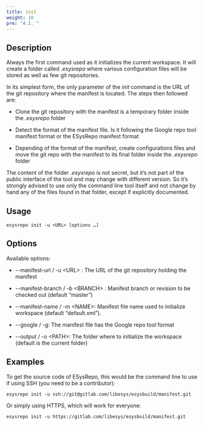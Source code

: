 ```yaml
---
title: init
weight: 10
pre: "4.1. "
---
```


## Description

Always the first command used as it initializes the current workspace. It will create a folder
called *.esysrepo* where various configuration files will be stored as well as few git
repositories.

In its simplest form, the only parameter of the *init* command is the URL of the git repository
where the manifest is located. The steps then followed are:

* Clone the git repository with the manifest is a temporary folder inside the *.esysrepo* folder

* Detect the format of the manifest file. Is it following the Google repo tool manifest format or
the ESysRepo manifest format

* Depending of the format of the manifest, create configurations files and move the git repo with
the manifest to its final folder inside the *.esysrepo* folder

The content of the folder *.esysrepo* is not secret, but it’s not part of the public interface of
the tool and may change with different version. So it’s strongly advised to use only the command
line tool itself and not change by hand any of the files found in that folder, except if explicitly
documented.

## Usage

```
esysrepo init -u <URL> [options …]
```

## Options

Available options:

* --manifest-url / -u <URL\> : The URL of the git repository holding the manifest

* --manifest-branch / -b <BRANCH\> : Manifest branch or revision to be checked out (default
“master”)

* --manifest-name / -m <NAME\>: Manifest file name used to initialize workspace (default
“default.xml”).

* --google / -g: The manifest file has the Google repo tool format

* --output / -o <PATH\>: The folder where to initialize the workspace (default is the current
folder)

## Examples

To get the source code of ESysRepo, this would be the command line to use if using SSH (you need to
be a contributor):

```
esysrepo init -u ssh://git@gitlab.com/libesys/esysbuild/manifest.git
```

Or simply using HTTPS, which will work for everyone:

```
esysrepo init -u https://gitlab.com/libesys/esysbuild/manifest.git
```
